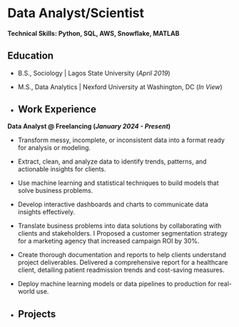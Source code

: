 # Data Analyst/Scientist

#### Technical Skills: Python, SQL, AWS, Snowflake, MATLAB

## Education
- B.S., Sociology | Lagos State University (_April 2019_)
- M.S., Data Analytics	| Nexford University at Washington, DC (_In View_)

- ## Work Experience
**Data Analyst @ Freelancing (_January 2024 - Present_)**
- Transform messy, incomplete, or inconsistent data into a format ready for analysis or modeling.
- Extract, clean, and analyze data to identify trends, patterns, and actionable insights for clients.
- Use machine learning and statistical techniques to build models that solve business problems.
- Develop interactive dashboards and charts to communicate data insights effectively.
- Translate business problems into data solutions by collaborating with clients and stakeholders. I Proposed a customer segmentation strategy for a marketing agency that increased campaign ROI by 30%.
- Create thorough documentation and reports to help clients understand project deliverables. Delivered a comprehensive report for a healthcare client, detailing patient readmission trends and cost-saving measures.
- Deploy machine learning models or data pipelines to production for real-world use.

- ## Projects
